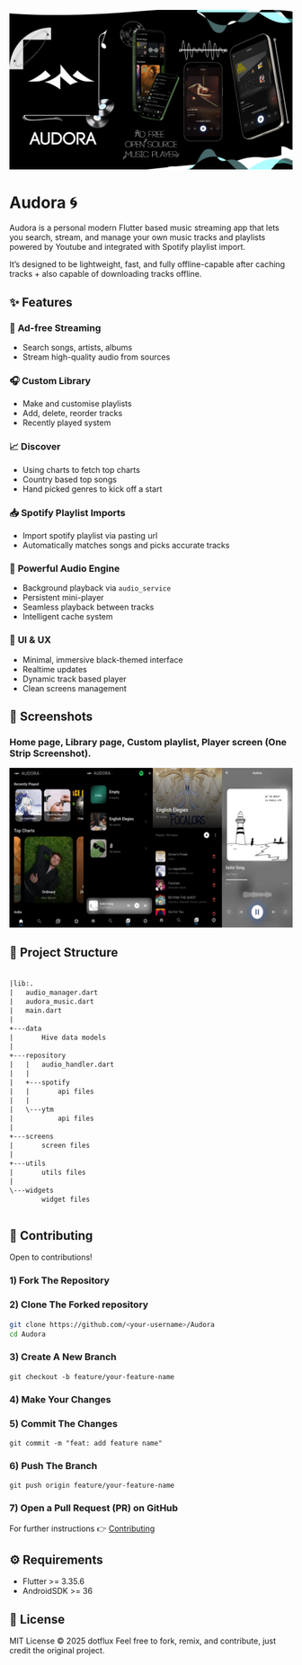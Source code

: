 ![Audora](./assets/icon/AudoraBanner.png)

# Audora 🌀

Audora is a personal modern Flutter based music streaming app that lets you search, stream, and manage your own music tracks and playlists powered by Youtube and integrated with Spotify playlist import.

It’s designed to be lightweight, fast, and fully offline-capable after caching tracks + also capable of downloading tracks offline.

## ✨ **Features**

### 💽 **Ad-free Streaming**

- Search songs, artists, albums
- Stream high-quality audio from sources

### 🎧 **Custom Library**

- Make and customise playlists
- Add, delete, reorder tracks
- Recently played system

### 📈 **Discover**

- Using charts to fetch top charts
- Country based top songs
- Hand picked genres to kick off a start

### 📥 **Spotify Playlist Imports**

- Import spotify playlist via pasting url
- Automatically matches songs and picks accurate tracks

### 🚂 **Powerful Audio Engine**

- Background playback via `audio_service`
- Persistent mini-player
- Seamless playback between tracks
- Intelligent cache system

### 🎨 **UI & UX**

- Minimal, immersive black-themed interface
- Realtime updates
- Dynamic track based player
- Clean screens management

## 📸 **Screenshots**

### Home page, Library page, Custom playlist, Player screen (One Strip Screenshot).

![AppSs](./assets/icon/AppSs.png)

## 📏 **Project Structure**

```

|lib:.
|   audio_manager.dart
|   audora_music.dart
|   main.dart
|
+---data
|       Hive data models
|
+---repository
|   |   audio_handler.dart
|   |
|   +---spotify
|   |       api files
|   |
|   \---ytm
|           api files
|
+---screens
|       screen files
|
+---utils
|       utils files
|
\---widgets
        widget files


```

## 🙌 **Contributing**

Open to contributions!

### 1) **Fork The Repository**

### 2) **Clone The Forked repository**

```bash
git clone https://github.com/<your-username>/Audora
cd Audora
```

### 3) **Create A New Branch**

```
git checkout -b feature/your-feature-name
```

### 4) **Make Your Changes**

### 5) **Commit The Changes**

```
git commit -m "feat: add feature name"
```

### 6) **Push The Branch**

```
git push origin feature/your-feature-name
```

### 7) **Open a Pull Request (PR) on GitHub**

For further instructions 👉 [Contributing](CONTRIBUTING.md)

## ⚙ **Requirements**

- Flutter >= 3.35.6
- AndroidSDK >= 36

## 📃 **License**

MIT License © 2025 dotflux
Feel free to fork, remix, and contribute, just credit the original project.
